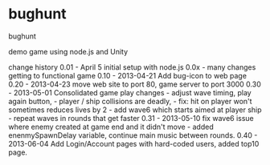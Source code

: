 bughunt
=======

bughunt

demo game using node.js and Unity

change history
0.01 - April 5 initial setup with node.js
0.0x - many changes getting to functional game
0.10 - 2013-04-21 Add bug-icon to web page
0.20 - 2013-04-23 move web site to port 80, game server to port 3000
0.30 - 2013-05-01 Consolidated game play changes
     - adjust wave timing, play again button,
     - player / ship collisions are deadly,
     - fix: hit on player won't sometimes reduces lives by 2
     - add wave6 which starts aimed at player ship
     - repeat waves in rounds that get faster
0.31 - 2013-05-10 fix wave6 issue where enemy created at game end and it didn't move
     - added enenmySpawnDelay variable, continue main music between rounds.
0.40 - 2013-06-04 Add Login/Account pages with hard-coded users, added top10 page.

